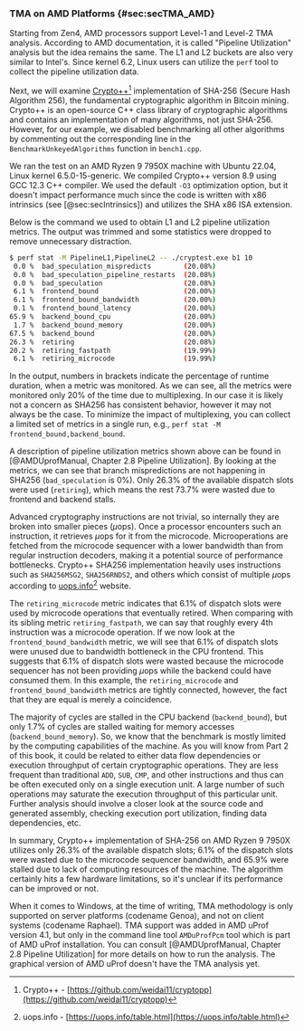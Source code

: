 ### TMA on AMD Platforms {#sec:secTMA_AMD}

Starting from Zen4, AMD processors support Level-1 and Level-2 TMA analysis. According to AMD documentation, it is called "Pipeline Utilization" analysis but the idea remains the same. The L1 and L2 buckets are also very similar to Intel's. Since kernel 6.2, Linux users can utilize the `perf` tool to collect the pipeline utilization data.

Next, we will examine [Crypto++](https://github.com/weidai11/cryptopp)[^1] implementation of SHA-256 (Secure Hash Algorithm 256), the fundamental cryptographic algorithm in Bitcoin mining. Crypto++ is an open-source C++ class library of cryptographic algorithms and contains an implementation of many algorithms, not just SHA-256. However, for our example, we disabled benchmarking all other algorithms by commenting out the corresponding line in the `BenchmarkUnkeyedAlgorithms` function in `bench1.cpp`.

We ran the test on an AMD Ryzen 9 7950X machine with Ubuntu 22.04, Linux kernel 6.5.0-15-generic. We compiled Crypto++ version 8.9 using GCC 12.3 C++ compiler. We used the default `-O3` optimization option, but it doesn't impact performance much since the code is written with x86 intrinsics (see [@sec:secIntrinsics]) and utilizes the SHA x86 ISA extension. 

Below is the command we used to obtain L1 and L2 pipeline utilization metrics. The output was trimmed and some statistics were dropped to remove unnecessary distraction.

```bash
$ perf stat -M PipelineL1,PipelineL2 -- ./cryptest.exe b1 10
 0.0 %  bad_speculation_mispredicts        (20.08%) 
 0.0 %  bad_speculation_pipeline_restarts  (20.08%)
 0.0 %  bad_speculation                    (20.08%)
 6.1 %  frontend_bound                     (20.00%)
 6.1 %  frontend_bound_bandwidth           (20.00%)
 0.1 %  frontend_bound_latency             (20.00%)
65.9 %  backend_bound_cpu                  (20.00%)
 1.7 %  backend_bound_memory               (20.00%)
67.5 %  backend_bound                      (20.00%)
26.3 %  retiring                           (20.08%)
20.2 %  retiring_fastpath                  (19.99%)
 6.1 %  retiring_microcode                 (19.99%)
```

In the output, numbers in brackets indicate the percentage of runtime duration, when a metric was monitored. As we can see, all the metrics were monitored only 20% of the time due to multiplexing. In our case it is likely not a concern as SHA256 has consistent behavior, however it may not always be the case. To minimize the impact of multiplexing, you can collect a limited set of metrics in a single run, e.g., `perf stat -M frontend_bound,backend_bound`.

A description of pipeline utilization metrics shown above can be found in [@AMDUprofManual, Chapter 2.8 Pipeline Utilization]. By looking at the metrics, we can see that branch mispredictions are not happening in SHA256 (`bad_speculation` is 0%). Only 26.3% of the available dispatch slots were used (`retiring`), which means the rest 73.7% were wasted due to frontend and backend stalls.

Advanced cryptography instructions are not trivial, so internally they are broken into smaller pieces ($\mu$ops). Once a processor encounters such an instruction, it retrieves $\mu$ops for it from the microcode. Microoperations are fetched from the microcode sequencer with a lower bandwidth than from regular instruction decoders, making it a potential source of performance bottlenecks. Crypto++ SHA256 implementation heavily uses instructions such as `SHA256MSG2`, `SHA256RNDS2`, and others which consist of multiple $\mu$ops according to [uops.info](https://uops.info/table.html)[^2] website. 

The `retiring_microcode` metric indicates that 6.1% of dispatch slots were used by microcode operations that eventually retired. When comparing with its sibling metric `retiring_fastpath`, we can say that roughly every 4th instruction was a microcode operation. If we now look at the `frontend_bound_bandwidth` metric, we will see that 6.1% of dispatch slots were unused due to bandwidth bottleneck in the CPU frontend. This suggests that 6.1% of dispatch slots were wasted because the microcode sequencer has not been providing $\mu$ops while the backend could have consumed them. In this example, the `retiring_microcode` and `frontend_bound_bandwidth` metrics are tightly connected, however, the fact that they are equal is merely a coincidence. 

The majority of cycles are stalled in the CPU backend (`backend_bound`), but only 1.7% of cycles are stalled waiting for memory accesses (`backend_bound_memory`). So, we know that the benchmark is mostly limited by the computing capabilities of the machine. As you will know from Part 2 of this book, it could be related to either data flow dependencies or execution throughput of certain cryptographic operations. They are less frequent than traditional `ADD`, `SUB`, `CMP`, and other instructions and thus can be often executed only on a single execution unit. A large number of such operations may saturate the execution throughput of this particular unit. Further analysis should involve a closer look at the source code and generated assembly, checking execution port utilization, finding data dependencies, etc. 

In summary, Crypto++ implementation of SHA-256 on AMD Ryzen 9 7950X utilizes only 26.3% of the available dispatch slots; 6.1% of the dispatch slots were wasted due to the microcode sequencer bandwidth, and 65.9% were stalled due to lack of computing resources of the machine. The algorithm certainly hits a few hardware limitations, so it's unclear if its performance can be improved or not.

When it comes to Windows, at the time of writing, TMA methodology is only supported on server platforms (codename Genoa), and not on client systems (codename Raphael). TMA support was added in AMD uProf version 4.1, but only in the command line tool `AMDuProfPcm` tool which is part of AMD uProf installation. You can consult [@AMDUprofManual, Chapter 2.8 Pipeline Utilization] for more details on how to run the analysis. The graphical version of AMD uProf doesn't have the TMA analysis yet. 

[^1]: Crypto++ - [https://github.com/weidai11/cryptopp](https://github.com/weidai11/cryptopp)
[^2]: uops.info - [https://uops.info/table.html](https://uops.info/table.html)
